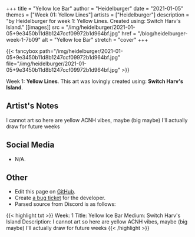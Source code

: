 +++
title =       "Yellow Ice Bar"
author =      "Heidelburger"
date =        "2021-01-05"
themes =      ["Week 01: Yellow Lines"]
artists =     ["Heidelburger"]
description = "by Heidelburger for week 1: Yellow Lines. Created using: Switch Harv's Island."
[[images]]
              src = "/img/heidelburger/2021-01-05+9e3450b11d8b1247ccf09972b1d964bf.jpg"
              href = "/blog/heidelburger-week-1-7b09"
              alt = "Yellow Ice Bar"
              stretch = "cover"
+++


{{< fancybox path="/img/heidelburger/2021-01-05+9e3450b11d8b1247ccf09972b1d964bf.jpg" file="/img/heidelburger/2021-01-05+9e3450b11d8b1247ccf09972b1d964bf.jpg" >}}


Week 1: **Yellow Lines**. This art was lovingly created using: **Switch Harv's Island**.

## Artist's Notes

I cannot art so here are yellow ACNH vibes, maybe (big maybe) I'll actually draw for future weeks

## Social Media

- N/A.

## Other

- Edit this page on [GitHub](https://github.com/teaminkling/web-refresh/edit/main/blog/content/blog/heidelburger-week-1-7b09.md).
- Create [a bug ticket](https://github.com/teaminkling/web-refresh/issues/new?assignees=&labels=bug&template=problem-report.md&title=) for the developer.
- Parsed source from Discord is as follows:

{{< highlight txt >}}
Week: 1
Title: Yellow Ice Bar
Medium: Switch Harv's Island
Description: I cannot art so here are yellow ACNH vibes, maybe (big maybe) I'll actually draw for future weeks
{{< /highlight >}}